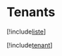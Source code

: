 # Tenants

[!include[liste](tenants.liste.autogen.md)]

[!include[tenant](tenants.tenant.autogen.md)]






















